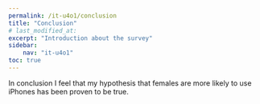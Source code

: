 ```yaml
---
permalink: /it-u4o1/conclusion
title: "Conclusion"
# last_modified_at: 
excerpt: "Introduction about the survey"
sidebar:
    nav: "it-u4o1"
toc: true
---
```

In conclusion I feel that my hypothesis that females are more likely to use iPhones has been proven to be true. 